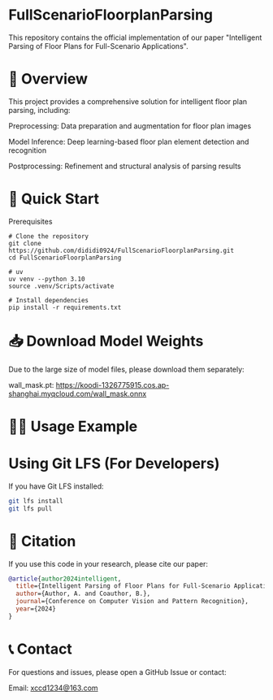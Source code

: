 # FullScenarioFloorplanParsing
This repository contains the official implementation of our paper "Intelligent Parsing of Floor Plans for Full-Scenario Applications". 


# 📖 Overview
This project provides a comprehensive solution for intelligent floor plan parsing, including:

​Preprocessing: Data preparation and augmentation for floor plan images

​Model Inference: Deep learning-based floor plan element detection and recognition

​Postprocessing: Refinement and structural analysis of parsing results

# 🚀 Quick Start
Prerequisites
```
# Clone the repository
git clone https://github.com/dididi0924/FullScenarioFloorplanParsing.git
cd FullScenarioFloorplanParsing

# uv 
uv venv --python 3.10
source .venv/Scripts/activate

# Install dependencies
pip install -r requirements.txt
```

# 📥 Download Model Weights
Due to the large size of model files, please download them separately:

wall_mask.pt: 
https://koodi-1326775915.cos.ap-shanghai.myqcloud.com/wall_mask.onnx

# 🏃‍♂️ Usage Example


# Using Git LFS (For Developers)
If you have Git LFS installed:

```bash
git lfs install
git lfs pull
```


# 📝 Citation
If you use this code in your research, please cite our paper:

```bibtex
@article{author2024intelligent,
  title={Intelligent Parsing of Floor Plans for Full-Scenario Applications},
  author={Author, A. and Coauthor, B.},
  journal={Conference on Computer Vision and Pattern Recognition},
  year={2024}
}
```

# 📞 Contact
For questions and issues, please open a GitHub Issue or contact:

Email: xccd1234@163.com
